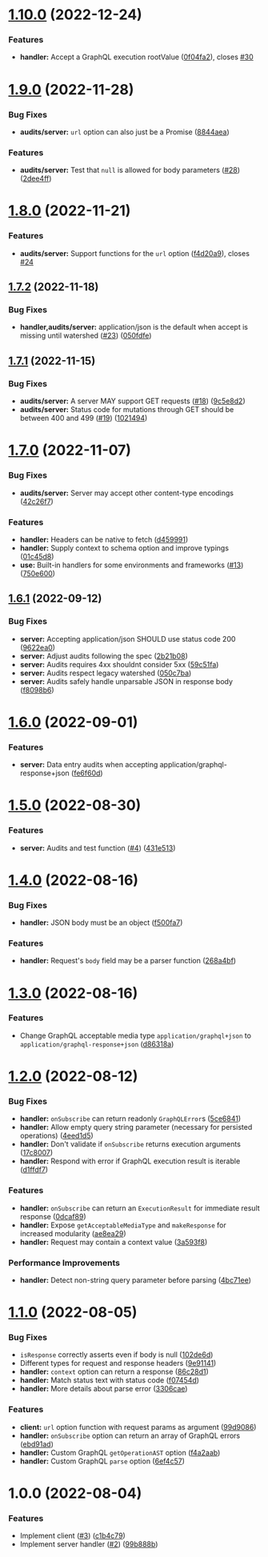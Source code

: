 # [1.10.0](https://github.com/graphql/graphql-http/compare/v1.9.0...v1.10.0) (2022-12-24)


### Features

* **handler:** Accept a GraphQL execution rootValue ([0f04fa2](https://github.com/graphql/graphql-http/commit/0f04fa21aaf3c105ea2a173e482c85b6e3649a10)), closes [#30](https://github.com/graphql/graphql-http/issues/30)

# [1.9.0](https://github.com/graphql/graphql-http/compare/v1.8.0...v1.9.0) (2022-11-28)


### Bug Fixes

* **audits/server:** `url` option can also just be a Promise ([8844aea](https://github.com/graphql/graphql-http/commit/8844aea1dd28145834430be304394e28fa6e04bb))


### Features

* **audits/server:** Test that `null` is allowed for body parameters ([#28](https://github.com/graphql/graphql-http/issues/28)) ([2dee4ff](https://github.com/graphql/graphql-http/commit/2dee4ff6a9d89c5e079c102567b4138668038b48))

# [1.8.0](https://github.com/graphql/graphql-http/compare/v1.7.2...v1.8.0) (2022-11-21)


### Features

* **audits/server:** Support functions for the `url` option ([f4d20a9](https://github.com/graphql/graphql-http/commit/f4d20a9f5ba9d6298c4cb1b4806fb13b37b3c42a)), closes [#24](https://github.com/graphql/graphql-http/issues/24)

## [1.7.2](https://github.com/graphql/graphql-http/compare/v1.7.1...v1.7.2) (2022-11-18)


### Bug Fixes

* **handler,audits/server:** application/json is the default when accept is missing until watershed ([#23](https://github.com/graphql/graphql-http/issues/23)) ([050fdfe](https://github.com/graphql/graphql-http/commit/050fdfe88d007b9b2b0abe697af3311f1dc101ad))

## [1.7.1](https://github.com/graphql/graphql-http/compare/v1.7.0...v1.7.1) (2022-11-15)


### Bug Fixes

* **audits/server:** A server MAY support GET requests ([#18](https://github.com/graphql/graphql-http/issues/18)) ([9c5e8d2](https://github.com/graphql/graphql-http/commit/9c5e8d21f8d6040edf21c04f03fee78cf0bc7994))
* **audits/server:** Status code for mutations through GET should be between 400 and 499 ([#19](https://github.com/graphql/graphql-http/issues/19)) ([1021494](https://github.com/graphql/graphql-http/commit/1021494a17e2fb1b180625bed156d02c289f9c6b))

# [1.7.0](https://github.com/graphql/graphql-http/compare/v1.6.1...v1.7.0) (2022-11-07)


### Bug Fixes

* **audits/server:** Server may accept other content-type encodings ([42c26f7](https://github.com/graphql/graphql-http/commit/42c26f75a8cc4d1c6141be9f8dbfb796803d1351))


### Features

* **handler:** Headers can be native to fetch ([d459991](https://github.com/graphql/graphql-http/commit/d459991e546186661c39d6b52382b4419d5e8da2))
* **handler:** Supply context to schema option and improve typings ([01c45d8](https://github.com/graphql/graphql-http/commit/01c45d8013d9c0fa8e43009dd816ae5e4c47f5b5))
* **use:** Built-in handlers for some environments and frameworks ([#13](https://github.com/graphql/graphql-http/issues/13)) ([750e600](https://github.com/graphql/graphql-http/commit/750e600d5061ca8b1c3734e0192c055827aa3da4))

## [1.6.1](https://github.com/enisdenjo/graphql-http/compare/v1.6.0...v1.6.1) (2022-09-12)


### Bug Fixes

* **server:** Accepting application/json SHOULD use status code 200 ([9622ea0](https://github.com/enisdenjo/graphql-http/commit/9622ea0bd6b082d6927ab3fe47f5782a4a62c41c))
* **server:** Adjust audits following the spec ([2b21b08](https://github.com/enisdenjo/graphql-http/commit/2b21b08beb2714c14fac919b2742132b8b295c85))
* **server:** Audits requires 4xx shouldnt consider 5xx ([59c51fa](https://github.com/enisdenjo/graphql-http/commit/59c51fad789dafb755d4b2cb2cff0ec40350841c))
* **server:** Audits respect legacy watershed ([050c7ba](https://github.com/enisdenjo/graphql-http/commit/050c7ba1318c732e31806864231df47f171d706b))
* **server:** Audits safely handle unparsable JSON in response body ([f8098b6](https://github.com/enisdenjo/graphql-http/commit/f8098b62ad970fddb93257fdf5d8b6bef395723f))

# [1.6.0](https://github.com/enisdenjo/graphql-http/compare/v1.5.0...v1.6.0) (2022-09-01)


### Features

* **server:** Data entry audits when accepting application/graphql-response+json ([fe6f60d](https://github.com/enisdenjo/graphql-http/commit/fe6f60d3cc866cd4f17fcc40ba0d293950be0a6d))

# [1.5.0](https://github.com/enisdenjo/graphql-http/compare/v1.4.0...v1.5.0) (2022-08-30)


### Features

* **server:** Audits and test function ([#4](https://github.com/enisdenjo/graphql-http/issues/4)) ([431e513](https://github.com/enisdenjo/graphql-http/commit/431e51302c1fb63e3546111469f2cb9a94132465))

# [1.4.0](https://github.com/enisdenjo/graphql-http/compare/v1.3.0...v1.4.0) (2022-08-16)


### Bug Fixes

* **handler:** JSON body must be an object ([f500fa7](https://github.com/enisdenjo/graphql-http/commit/f500fa70af442316732ddd0668d742a76b5fd4bb))


### Features

* **handler:** Request's `body` field may be a parser function ([268a4bf](https://github.com/enisdenjo/graphql-http/commit/268a4bf5dd4fd15191f40d3aa27ca1d71593a74d))

# [1.3.0](https://github.com/enisdenjo/graphql-http/compare/v1.2.0...v1.3.0) (2022-08-16)


### Features

* Change GraphQL acceptable media type `application/graphql+json` to `application/graphql-response+json` ([d86318a](https://github.com/enisdenjo/graphql-http/commit/d86318a7bc421ea5711200a61a50dc53db384eab))

# [1.2.0](https://github.com/enisdenjo/graphql-http/compare/v1.1.0...v1.2.0) (2022-08-12)


### Bug Fixes

* **handler:** `onSubscribe` can return readonly `GraphQLError`s ([5ce6841](https://github.com/enisdenjo/graphql-http/commit/5ce68417493ae6e9c88c024dab496aca1962423c))
* **handler:** Allow empty query string parameter (necessary for persisted operations) ([4eed1d5](https://github.com/enisdenjo/graphql-http/commit/4eed1d50c0d88d92dd8721cb8ed61ef426c53857))
* **handler:** Don't validate if `onSubscribe` returns execution arguments ([17c8007](https://github.com/enisdenjo/graphql-http/commit/17c8007bddc72a020d6daecfb8863a66bb91c65f))
* **handler:** Respond with error if GraphQL execution result is iterable ([d1ffdf7](https://github.com/enisdenjo/graphql-http/commit/d1ffdf7b1e538a28c27f8b8775f49019edd9247d))


### Features

* **handler:** `onSubscribe` can return an `ExecutionResult` for immediate result response ([0dcaf89](https://github.com/enisdenjo/graphql-http/commit/0dcaf89f3ffe86f5b471251eaf8959b350d11a5b))
* **handler:** Expose `getAcceptableMediaType` and `makeResponse` for increased modularity ([ae8ea29](https://github.com/enisdenjo/graphql-http/commit/ae8ea295b8e9a04bd4d146897f2594da79bfa293))
* **handler:** Request may contain a context value ([3a593f8](https://github.com/enisdenjo/graphql-http/commit/3a593f8184d11688b5c5e3f8d9b1624c27a667e7))


### Performance Improvements

* **handler:** Detect non-string query parameter before parsing ([4bc71ee](https://github.com/enisdenjo/graphql-http/commit/4bc71eec1c7f82f35a9b7173aa6e59fc0f2d5031))

# [1.1.0](https://github.com/enisdenjo/graphql-http/compare/v1.0.0...v1.1.0) (2022-08-05)


### Bug Fixes

* `isResponse` correctly asserts even if body is null ([102de6d](https://github.com/enisdenjo/graphql-http/commit/102de6d4023b35dc133c0cca99b92dfee36f9ebe))
* Different types for request and response headers ([9e91141](https://github.com/enisdenjo/graphql-http/commit/9e911414084f34d57b62527eeaede9042d27caec))
* **handler:** `context` option can return a response ([86c28d1](https://github.com/enisdenjo/graphql-http/commit/86c28d1bc40dc06bf6fbb3e71c7440968c4c2c17))
* **handler:** Match status text with status code ([f07454d](https://github.com/enisdenjo/graphql-http/commit/f07454d3a367fd62bd220f9810c1a4cc4ee6e439))
* **handler:** More details about parse error ([3306cae](https://github.com/enisdenjo/graphql-http/commit/3306caef07ac7d3a23deabae457b77051ae23636))


### Features

* **client:** `url` option function with request params as argument ([99d9086](https://github.com/enisdenjo/graphql-http/commit/99d90866bddb074587ae4a2bfe5a55c152f5014a))
* **handler:** `onSubscribe` option can return an array of GraphQL errors ([ebd91ad](https://github.com/enisdenjo/graphql-http/commit/ebd91ad9e178a1d3dca26c512e339502f8519381))
* **handler:** Custom GraphQL `getOperationAST` option ([f4a2aab](https://github.com/enisdenjo/graphql-http/commit/f4a2aab9e85300fe4a6fddab69a6b73d256e9cf5))
* **handler:** Custom GraphQL `parse` option ([6ef4c57](https://github.com/enisdenjo/graphql-http/commit/6ef4c572d52024d0b45303a2fd97e2da745b711d))

# 1.0.0 (2022-08-04)


### Features

* Implement client ([#3](https://github.com/enisdenjo/graphql-http/issues/3)) ([c1b4c79](https://github.com/enisdenjo/graphql-http/commit/c1b4c798c0d869085d9c6b0a2119ce807c00471b))
* Implement server handler ([#2](https://github.com/enisdenjo/graphql-http/issues/2)) ([99b888b](https://github.com/enisdenjo/graphql-http/commit/99b888b9ff0194f26fa1e7b056ed28feda88d29c))
